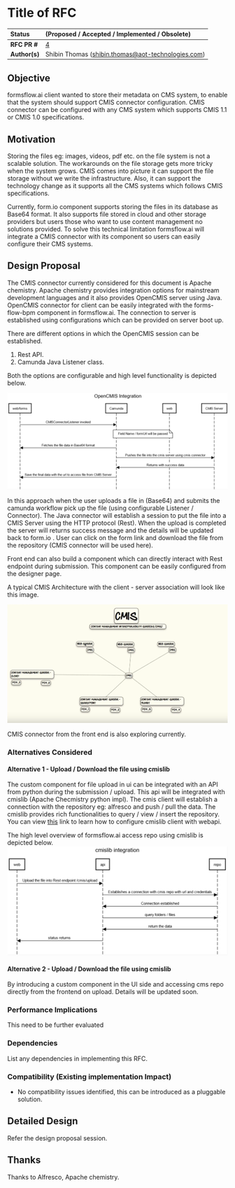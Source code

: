 # Title of RFC

| Status        | (Proposed / Accepted / Implemented / Obsolete)       |
:-------------- |:---------------------------------------------------- |
| **RFC PR #**     | [4](https://github.com/AOT-Technologies/forms-flow-ai-rfcs/pull/4) |
| **Author(s)** | Shibin Thomas (shibin.thomas@aot-technologies.com) |


## Objective

formsflow.ai client wanted to store their metadata on CMS system, to enable that the system should support CMIS connector configuration.
CMIS connector can be configured with any CMS system which supports CMIS 1.1 or CMIS 1.0 specifications.

## Motivation

Storing the files eg: images, videos, pdf etc. on the file system is not a scalable solution. The workarounds on the file storage gets more tricky
when the system grows. CMIS comes into picture it can support the file storage without we write the infrastructure. Also, it can support the technology
change as it supports all the CMS systems which follows CMIS specifications.

Currently, form.io component supports storing the files in its database as Base64 format. It also supports file stored in cloud and other storage providers
but users those who want to use content management no solutions provided. To solve this technical limitation formsflow.ai will integrate a CMIS connector with
its component so users can easily configure their CMS systems.


## Design Proposal

The CMIS connector currently considered for this document is Apache chemistry. 
Apache chemistry provides integration options for mainstream development languages and it also provides OpenCMIS server using Java.
OpenCMIS connector for client can be easily integrated with the forms-flow-bpm component in formsflow.ai. The connection to server is
established using configurations which can be provided on server boot up. 

There are different options in which the OpenCMIS session can be established.

1. Rest API.
2. Camunda Java Listener class.

Both the options are configurable and high level functionality is depicted below.

![OpenCMIS Integration with formsflow.ai](./images/opencmis-integration.png)

In this approach when the user uploads a file in (Base64) and submits the camunda workflow pick up the file (using configurable Listener / Connector).
The Java connector will establish a session to put the file into a CMIS Server using the HTTP protocol (Rest). When the upload is completed the server will 
returns success message and the details will be updated back to form.io .
User can click on the form link and download the file from the repository (CMIS connector will be used here).

Front end can also build a component which can directly interact with Rest endpoint during submission. This component can be easily configured from the designer page.

A typical CMIS Architecture with the client - server association will look like this image.

![CMIS Client Server architecture](./images/cmis-architecture.png)

CMIS connector from the front end is also exploring currently.


### Alternatives Considered

#### Alternative 1 - Upload / Download the file using cmislib

The custom component for file upload in ui can be integrated with an API from python during the submission / upload.
This api will be integrated with cmislib (Apache Checmistry python impl). The cmis client will establish a connection with the repository eg: alfresco
and push / pull the data. The cmislib provides rich functionalities to query / view / insert the repository.
You can view [this](https://chemistry.apache.org/python/docs/examples.html) link to learn how to configure cmislib client with webapi.

The high level overview of formsflow.ai access repo using cmislib is depicted below.
![cmislib integrated architecture](./images/cmislib%20integration.png)

#### Alternative 2 - Upload / Download the file using cmislib

By introducing a custom component in the UI side and accessing cms repo directly from the frontend on upload.
Details will be updated soon.

### Performance Implications

This need to be further evaluated

### Dependencies

List any dependencies in implementing this RFC.


### Compatibility (Existing implementation Impact)

* No compatibility issues identified, this can be introduced as a pluggable solution.


## Detailed Design

Refer the design proposal session.

## Thanks

Thanks to Alfresco, Apache chemistry.